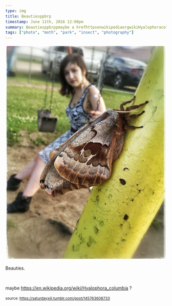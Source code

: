 ```yaml
---
type: img
title: Beautiesppbrp
timestamp: June 11th, 2016 12:00pm
summary: Beautiesppbrppmaybe a hrefhttpsenwikipediaorgwikiHyalophoracolumbia targetblankhttpsenwikipediaorgwikiHyalophora
tags: ["photo", "moth", "park", "insect", "photography"]
---
```

<img src="../media/145763608733.jpg"/>
                                                                                          
Beauties.

<br/>

maybe <a href="https://en.wikipedia.org/wiki/Hyalophora_columbia" target="_blank">https://en.wikipedia.org/wiki/Hyalophora_columbia</a> ?
 
                                    
                
                
                
                
                                
<small>source: https://saturdayxiii.tumblr.com/post/145763608733</small>